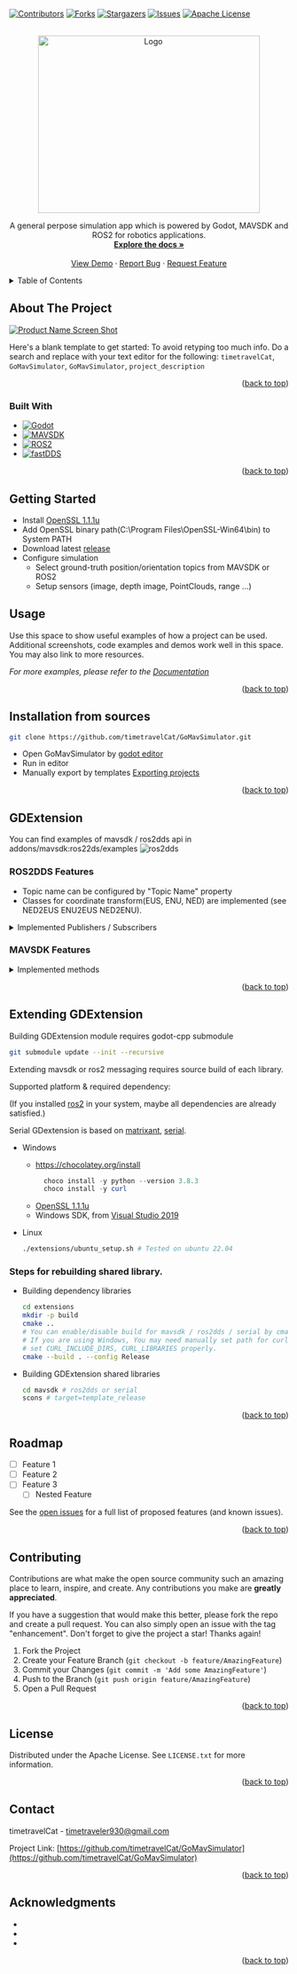 
<a name="readme-top"></a>

<!-- PROJECT SHIELDS -->
[![Contributors][contributors-shield]][contributors-url]
[![Forks][forks-shield]][forks-url]
[![Stargazers][stars-shield]][stars-url]
[![Issues][issues-shield]][issues-url]
[![Apache License][license-shield]][license-url]

<!-- PROJECT LOGO -->
<br />
<div align="center">
  <a href="https://github.com/timetravelCat/GoMavSimulator">
    <img src="extra/logo.png" alt="Logo" width="400" height="320">
  </a>

  <p align="center">
    A general perpose simulation app which is powered by Godot, MAVSDK and ROS2 for robotics applications.
    <br />
    <a href="https://github.com/timetravelCat/GoMavSimulator"><strong>Explore the docs »</strong></a>
    <br />
    <br />
    <a href="https://github.com/timetravelCat/GoMavSimulator">View Demo</a>
    ·
    <a href="https://github.com/timetravelCat/GoMavSimulator/issues">Report Bug</a>
    ·
    <a href="https://github.com/timetravelCat/GoMavSimulator/issues">Request Feature</a>
  </p>
</div>

<!-- TABLE OF CONTENTS -->
<details>
  <summary>Table of Contents</summary>
  <ol>
    <li>
      <a href="#about-the-project">About The Project</a>
      <ul>
        <li><a href="#built-with">Built With</a></li>
      </ul>
    </li>
    <li>
      <a href="#getting-started">Getting Started</a>
    </li>
    <li><a href="#usage">Usage</a></li>
    <li><a href="#installation-from-sources">Installation from sources</a></li>
    <li><a href="#gdextension">GDExtension</a></li>
      <ul>
        <li><a href="#extending-gdextension">Extending GDExtension</a></li>
      </ul>
    <li><a href="#roadmap">Roadmap</a></li>
    <li><a href="#contributing">Contributing</a></li>
    <li><a href="#license">License</a></li>
    <li><a href="#contact">Contact</a></li>
    <li><a href="#acknowledgments">Acknowledgments</a></li>
  </ol>
</details>

<!-- ABOUT THE PROJECT -->
## About The Project

[![Product Name Screen Shot][product-screenshot]](https://example.com)

Here's a blank template to get started: To avoid retyping too much info. Do a search and replace with your text editor for the following: `timetravelCat`, `GoMavSimulator`, `GoMavSimulator`, `project_description`

<p align="right">(<a href="#readme-top">back to top</a>)</p>



### Built With

* [![Godot][Godot.com]][Godot-url]
* [![MAVSDK][MAVSDK.com]][MAVSDK-url]
* [![ROS2][ros2.com]][ros2-url]
* [![fastDDS][fastdds.com]][fastdds-url]

<p align="right">(<a href="#readme-top">back to top</a>)</p>

<!-- GETTING STARTED -->
## Getting Started
- Install [OpenSSL 1.1.1u](https://slproweb.com/products/Win32OpenSSL.html) 
- Add OpenSSL binary path(C:\Program Files\OpenSSL-Win64\bin\) to System PATH
- Download latest [release](https://github.com/timetravelCat/GoMavSimulator/releases/)
- Configure simulation
  - Select ground-truth position/orientation topics from MAVSDK or ROS2
  - Setup sensors (image, depth image, PointClouds, range ...)

<!-- USAGE EXAMPLES -->
## Usage

Use this space to show useful examples of how a project can be used. Additional screenshots, code examples and demos work well in this space. You may also link to more resources.

_For more examples, please refer to the [Documentation](https://example.com)_

<p align="right">(<a href="#readme-top">back to top</a>)</p>


## Installation from sources

```bash
git clone https://github.com/timetravelCat/GoMavSimulator.git
```
- Open GoMavSimulator by [godot editor](https://godotengine.org/)
- Run in editor 
- Manually export by templates [Exporting projects](https://docs.godotengine.org/en/stable/tutorials/export/exporting_projects.html)

<p align="right">(<a href="#readme-top">back to top</a>)</p>


<!-- GDExtension  -->
## GDExtension
You can find examples of mavsdk / ros2dds api in addons/mavsdk:ros22ds/examples
![ros2dds](extra/ros2dds.png)
### ROS2DDS Features 
  - Topic name can be configured by "Topic Name" property
  - Classes for coordinate transform(EUS, ENU, NED) are implemented (see NED2EUS ENU2EUS NED2ENU).
<details>
  <summary>Implemented Publishers / Subscribers</summary>
  <ol>
    <li><a href="https://docs.ros2.org/foxy/api/geometry_msgs/msg/PointStamped.html">PointStamped(Pub/Sub)</a></li>
    <li><a href="https://docs.ros2.org/foxy/api/geometry_msgs/msg/PoseStamped.html">PoseStamped(Pub/Sub)</a></li>
    <li><a href="https://docs.ros2.org/foxy/api/sensor_msgs/msg/PointCloud2.html">PointCloud(Pub/Sub)</a></li>
    <li><a href="https://docs.ros2.org/foxy/api/nav_msgs/msg/Path.html">Path(Pub/Sub)</a></li>
    <li><a href="https://docs.ros2.org/foxy/api/visualization_msgs/msg/Marker.html">Marker(Pub/Sub)</a></li>
    <li><a href="https://docs.ros2.org/foxy/api/sensor_msgs/msg/Range.html">Range(Pub)</a></li>
    <li><a href="https://docs.ros2.org/foxy/api/sensor_msgs/msg/Image.html">Image(Pub)</a></li>
    <li><a href="https://docs.ros2.org/foxy/api/sensor_msgs/msg/CompressedImage.html">CompressedImage(Pub)</a></li>
    <li><a href="https://docs.ros2.org/foxy/api/sensor_msgs/msg/CameraInfo.html">CameraInfo(Pub)</a></li>
  </ol>
</details>

### MAVSDK Features
<details>
  <summary>Implemented methods</summary>
  <ol>
    <li><a href="https://mavsdk.mavlink.io/main/en/cpp/api_reference/classmavsdk_1_1_mavsdk.html">mavsdk</a></li>
    <li><a href="https://mavsdk.mavlink.io/main/en/cpp/api_reference/classmavsdk_1_1_system.html">system</a></li>
    <li><a href="https://mavsdk.mavlink.io/main/en/cpp/api_reference/classmavsdk_1_1_shell.html">shell</a></li>
    <li><a href="https://mavsdk.mavlink.io/main/en/cpp/api_reference/classmavsdk_1_1_param.html">param</a></li>
    <li><a href="https://mavsdk.mavlink.io/main/en/cpp/api_reference/classmavsdk_1_1_mavlink_passthrough.html">mavlink_passthrouth</a></li>
  </ol>
</details>


<p align="right">(<a href="#readme-top">back to top</a>)</p>

## Extending GDExtension
Building GDExtension module requires godot-cpp submodule
```bash
git submodule update --init --recursive
```
Extending mavsdk or ros2 messaging requires source build of each library.

Supported platform & required dependency: 

(If you installed [ros2](https://docs.ros.org/en/iron/Installation/Windows-Install-Binary.html) in your system, maybe all dependencies are already satisfied.)

Serial GDextension is based on [matrixant](https://github.com/matrixant/serial_port), [serial](https://github.com/wjwwood/serial).

- Windows
  - https://chocolatey.org/install
    ```powershell
      choco install -y python --version 3.8.3
      choco install -y curl
    ```
  - [OpenSSL 1.1.1u](https://slproweb.com/products/Win32OpenSSL.html) 
  - Windows SDK, from [Visual Studio 2019](https://visualstudio.microsoft.com/thank-you-downloading-visual-studio/?sku=Community&rel=16&src=myvs&utm_medium=microsoft&utm_source=my.visualstudio.com&utm_campaign=download&utm_content=vs+community+2019) 
  
- Linux
  ```sh
  ./extensions/ubuntu_setup.sh # Tested on ubuntu 22.04
  ```

### Steps for rebuilding shared library.
- Building dependency libraries
  ```bash
  cd extensions
  mkdir -p build 
  cmake ..
  # You can enable/disable build for mavsdk / ros2dds / serial by cmake option ROS2_DDS, MAVSDK, SERIAL
  # If you are using Windows, You may need manually set path for curl.
  # set CURL_INCLUDE_DIRS, CURL_LIBRARIES properly.
  cmake --build . --config Release
  ```
- Building GDExtension shared libraries
  ```bash
  cd mavsdk # ros2dds or serial
  scons # target=template_release
  ```

<p align="right">(<a href="#readme-top">back to top</a>)</p>

<!-- ROADMAP -->
## Roadmap

- [ ] Feature 1
- [ ] Feature 2
- [ ] Feature 3
    - [ ] Nested Feature

See the [open issues](https://github.com/timetravelCat/GoMavSimulator/issues) for a full list of proposed features (and known issues).

<p align="right">(<a href="#readme-top">back to top</a>)</p>



<!-- CONTRIBUTING -->
## Contributing

Contributions are what make the open source community such an amazing place to learn, inspire, and create. Any contributions you make are **greatly appreciated**.

If you have a suggestion that would make this better, please fork the repo and create a pull request. You can also simply open an issue with the tag "enhancement".
Don't forget to give the project a star! Thanks again!

1. Fork the Project
2. Create your Feature Branch (`git checkout -b feature/AmazingFeature`)
3. Commit your Changes (`git commit -m 'Add some AmazingFeature'`)
4. Push to the Branch (`git push origin feature/AmazingFeature`)
5. Open a Pull Request

<p align="right">(<a href="#readme-top">back to top</a>)</p>



<!-- LICENSE -->
## License

Distributed under the Apache License. See `LICENSE.txt` for more information.

<p align="right">(<a href="#readme-top">back to top</a>)</p>



<!-- CONTACT -->
## Contact

timetravelCat - timetraveler930@gmail.com

Project Link: [https://github.com/timetravelCat/GoMavSimulator](https://github.com/timetravelCat/GoMavSimulator)

<p align="right">(<a href="#readme-top">back to top</a>)</p>



<!-- ACKNOWLEDGMENTS -->
## Acknowledgments

* []()
* []()
* []()

<p align="right">(<a href="#readme-top">back to top</a>)</p>



<!-- MARKDOWN LINKS & IMAGES -->
<!-- https://www.markdownguide.org/basic-syntax/#reference-style-links -->
[contributors-shield]: https://img.shields.io/github/contributors/timetravelCat/GoMavSimulator.svg?style=for-the-badge
[contributors-url]: https://github.com/timetravelCat/GoMavSimulator/graphs/contributors
[forks-shield]: https://img.shields.io/github/forks/timetravelCat/GoMavSimulator.svg?style=for-the-badge
[forks-url]: https://github.com/timetravelCat/GoMavSimulator/network/members
[stars-shield]: https://img.shields.io/github/stars/timetravelCat/GoMavSimulator.svg?style=for-the-badge
[stars-url]: https://github.com/timetravelCat/GoMavSimulator/stargazers
[issues-shield]: https://img.shields.io/github/issues/timetravelCat/GoMavSimulator.svg?style=for-the-badge
[issues-url]: https://github.com/timetravelCat/GoMavSimulator/issues
[license-shield]: https://img.shields.io/github/license/timetravelCat/GoMavSimulator.svg?style=for-the-badge
[license-url]: https://github.com/timetravelCat/GoMavSimulator/blob/main/LICENSE.txt
[product-screenshot]: images/screenshot.png

[Godot.com]: extra/logo_godot.png
[Godot-url]: https://godotengine.org
[MAVSDK.com]: extra/logo_mavsdk.png
[MAVSDK-url]: https://mavsdk.mavlink.io/main/en
[ros2.com]: extra/logo_ros2.png
[ros2-url]: https://docs.ros.org
[fastdds.com]: extra/logo_fastdds.png
[fastdds-url]: https://www.eprosima.com
